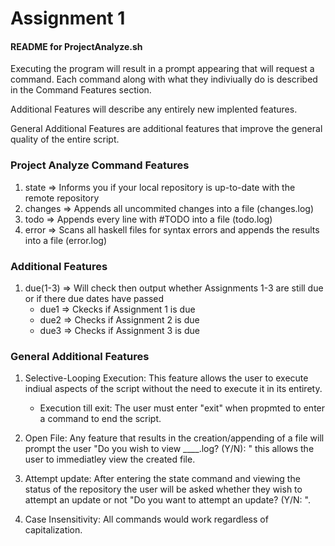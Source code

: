 # Assignment 1

#### README for ProjectAnalyze.sh 
Executing the program will result in a prompt appearing that will request a command. Each command along with what they indiviually do is described in the Command Features section.

Additional Features will describe any entirely new implented features.

General Additional Features are additional features that improve the general quality of the entire script.

### Project Analyze Command Features
1. state => Informs you if your local repository is up-to-date with the remote repository
2. changes => Appends all uncommited changes into a file (changes.log)
3. todo => Appends every line with #TODO into a file (todo.log)
4. error => Scans all haskell files for syntax errors and appends the results into a file (error.log)

### Additional Features
1. due(1-3) => Will check then output whether Assignments 1-3 are still due or if there due dates have passed
	- due1 => Ckecks if Assignment 1 is due
	- due2 => Checks if Assignment 2 is due
	- due3 => Checks if Assignment 3 is due

### General Additional Features
1. Selective-Looping Execution:
	This feature allows the user to execute indiual aspects of the script without the need to execute it in its entirety. 

	* Execution till exit:
		The user must enter "exit" when propmted to enter a command to end the script.

2. Open File:
	Any feature that results in the creation/appending of a file will prompt the user "Do you wish to view ____.log? (Y/N): " this allows the user to immediatley view the created file.

3. Attempt update:
	After entering the state command and viewing the status of the repository the user will be asked whether they wish to attempt an update or not "Do you want to attempt an update? (Y/N: ". 

4. Case Insensitivity:
	All commands would work regardless of capitalization. 
